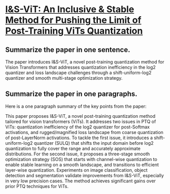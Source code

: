 # [I&amp;S-ViT: An Inclusive &amp; Stable Method for Pushing the Limit of   Post-Training ViTs Quantization](https://arxiv.org/abs/2311.10126)

## Summarize the paper in one sentence.

 The paper introduces I&S-ViT, a novel post-training quantization method for Vision Transformers that addresses quantization inefficiency in the log2 quantizer and loss landscape challenges through a shift-uniform-log2 quantizer and smooth multi-stage optimization strategy.


## Summarize the paper in one paragraphs.

 Here is a one paragraph summary of the key points from the paper:

This paper proposes I&S-ViT, a novel post-training quantization method tailored for vision transformers (ViTs). It addresses two issues in PTQ of ViTs: quantization inefficiency of the log2 quantizer for post-Softmax activations, and rugged/magnified loss landscape from coarse quantization of post-LayerNorm activations. To tackle the first issue, it introduces a shift-uniform-log2 quantizer (SULQ) that shifts the input domain before log2 quantization to fully cover the range and accurately approximate distributions. For the second issue, it proposes a three-stage smooth optimization strategy (SOS) that starts with channel-wise quantization to enable stable learning on a smooth landscape, and transitions to efficient layer-wise quantization. Experiments on image classification, object detection and segmentation validate improvements from I&S-ViT, especially in very low precision cases. The method achieves significant gains over prior PTQ techniques for ViTs.
